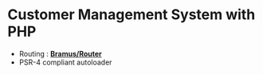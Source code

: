 # Customer Management System with PHP

- Routing : **[Bramus/Router](https://github.com/bramus/router)**
- PSR-4 compliant autoloader